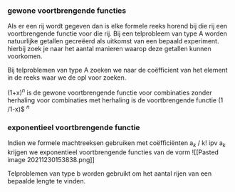 ### gewone voortbrengende functies
Als er een rij wordt gegeven  dan is elke formele reeks horend bij die rij een voortbrengende functie voor die rij.
Bij een telprobleem van type A worden natuurlijke getallen gecreëerd als uitkomst van een bepaald experiment. hierbij zoek je naar het aantal manieren waarop deze getallen kunnen voorkomen. 

Bij telproblemen van type A zoeken we naar de coëfficient van het element in de reeks waar we de opl voor zoeken.

(1+x)$^n$ is de gewone voortbrengende functie voor combinaties zonder herhaling
voor combinaties met herhaling is de voortbrengende functie (1 /1-x)$ $^n$ 

### exponentieel voortbrengende functie
Indien we formele machtreeksen gebruiken met coëfficiënten a$_k$ / k! ipv a$_k$ krijgen we exponentieel voortbrengende functies van de vorm 
![[Pasted image 20211230153838.png]]

Telproblemen van type b worden gebruikt om het aantal rijen van een bepaalde lengte te vinden.
